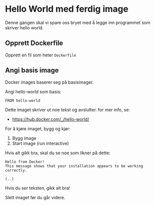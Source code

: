 

# Hello World med ferdig image

Denne gangen skal vi spare oss bryet med å legge inn programmet som skriver hello world.

## Opprett Dockerfile

Opprett en fil som heter `Dockerfile`

## Angi basis image

Docker images baserer seg på basisimager. 

Angi hello-world som basis:

```
FROM hello-world
```

Dette imaget skriver ut noe tekst og avslutter. for mer info, se:
- https://hub.docker.com/_/hello-world/

For å kjøre imaget, bygg og kjør:

1. Bygg image
1. Start image (run interactive)

Hvis alt gikk bra, skal du se noe som likner på dette:

```
Hello from Docker!
This message shows that your installation appears to be working correctly.

(..)
```

Hvis du ser teksten, gikk alt bra!

Slett imaget før du går videre.